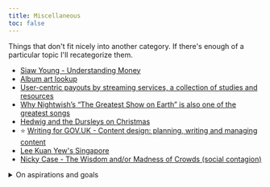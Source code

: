 ```yaml
---
title: Miscellaneous
toc: false
---
```

Things that don't fit nicely into another category. If there's enough of a particular topic I'll recategorize them.

- [Siaw Young - Understanding Money](https://siawyoung.com/understanding-money)
- [Album art lookup](https://www.covermytunes.com/)
- [User-centric payouts by streaming services, a collection of studies and resources](https://musically.com/2020/05/13/what-are-user-centric-music-streaming-payouts/)
- [Why Nightwish’s “The Greatest Show on Earth” is also one of the greatest songs](https://medium.com/option-x/why-nightwishs-the-greatest-show-on-earth-is-also-one-of-the-greatest-songs-dfc703f658a3)
- [Hedwig and the Dursleys on Christmas](https://www.reddit.com/r/AskReddit/comments/i7seka/hogwarts_is_closed_for_covid_what_remote_learning/g15jz60/)
- :star: [Writing for GOV.UK - Content design: planning, writing and managing content](https://www.gov.uk/guidance/content-design/writing-for-gov-uk)
- [Lee Kuan Yew's Singapore](https://palladiummag.com/2020/08/13/the-true-story-of-lee-kuan-yews-singapore/)
- [Nicky Case - The Wisdom and/or Madness of Crowds (social contagion)](https://ncase.me/crowds/)

<details>
<summary>On aspirations and goals</summary>

> Sometimes when I talk to people who are impressed by my writing, they say things like 'I could never do that'. It's really depressing, you know? As someone who loves more than anything else to share the joy of exploring your passions... it pains me when people think that being good just comes naturally.
>
> That's how it is with everything, not just writing. When you try something for the first time, you're probably going to suck at it. 
>
> Sometimes, when you finish, you feel really proud of it and even want to share it with everyone. But maybe after a few weeks, you come back to it, and you realize it was never any good. That happens to me all the time. It can be pretty disheartening to put so much time and effort into something, and then you realize it sucks. But that tends to happen when you're always comparing yourself to the top professionals. When you reach for the stars, they're always gonna be out of your reach, you know?
>
> The truth is, you have to climb up there, step by step. And whenever you reach a milestone, first you look back and see how far you've gotten... And then you look ahead and realize how much more there is to go. So, sometimes it can help to set the bar a little lower... Try to find something you think is pretty good, but not world-class. And you can make that your own personal goal.
>
> It's also really important to understand the scope of what you're trying to do. If you jump right into a huge project and you're still amateur, you'll never get it done. So if we're talking about writing, a novel might be too much at first. Why not write some short stories? The great thing about short stories is that you can focus on just one thing that you want to do right. That goes for small projects in general - you can really focus on the one or two things. It's such a good learning experience and stepping stone.
>
> Oh, one more thing. Writing isn't something where you just reach into your heart and something beautiful comes out. Just like drawing or painting, it's a skill in itself to learn how to express what you have inside. That means there are methods and guides and basics to it! Reading up on that stuff can be super eye-opening. That sort of planning and organization will really help prevent you from getting overwhelmed and giving up.
>
> And before you know it... You start sucking less and less. Nothing comes naturally. Our society, our art, everything - it's built on thousands of years of human innovation. So as long as you start on that foundation, and take it step by step... You, too, can do amazing things.
>
> -- [Monika's Writing Tip of the Day](https://doki-doki-literature-club.fandom.com/wiki/Monika%27s_Talk#Writing_Tip_of_the_Day)

</details>
